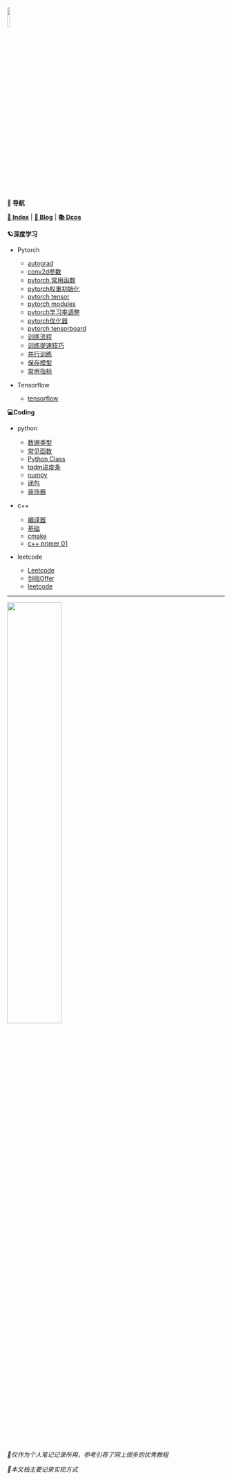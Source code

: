 <head><style type="text/css">h1:first-child {display:none;}</style></head>

<img src="https://cdn.jsdelivr.net/gh/lblbk/picgo/work/20201224164001.png" width="11%" height="11%" >

**📡 导航**

**[🔬 Index](/)** | **[🔎 Blog](https://lblbk.github.io/blog)** | **[📚 Dcos](https://lblbk.github.io/lblbk)**

**🪐深度学习**

- Pytorch
    - [autograd](/dl/pytorch/autograd.md)
    - [conv2d参数](/dl/pytorch/convolution.md)
    - [pytorch 常用函数](/dl/pytorch/pytorch_function.md)
    - [pytorch权重初始化](/dl/pytorch/torch_init.md)
    - [pytorch tensor](#)
    - [pytorch modules](/dl/pytorch/pytorch_modules.md)
    - [pytorch学习率调整](/dl/pytorch/lr_scheduler.md)
    - [pytorch优化器](/dl/pytorch/optimizer.md)
    - [pytorch tensorboard](/dl/pytorch/pytorch_tensorboard.md)
    - [训练流程](/dl/pytorch/train.md)
    - [训练提速技巧](/dl/pytorch/train_trick.md)
    - [并行训练](/dl/pytorch/parallelism.md)
    - [保存模型](/dl/pytorch/save.md)
    - [常用指标](/dl/od/evaluation.md)

- Tensorflow
	- [tensorflow](/dl/tensorflow/tensorflow.md)

**💻Coding**
- python
    - [数据类型](/coding/python/data_structures.md)
    - [常见函数](/coding/python/function.md)
    - [Python Class](/coding/python/class.md)
    - [tqdm进度条](/coding/python/tqdm.md)
    - [numpy](/coding/python/numpy.md)
    - [闭包](/coding/python/closure.md)
    - [装饰器](/coding/python/decorator.md)

- c++
    - [编译器](/coding/cpp/compiler.md)
    - [基础](/coding/cpp/base.md)
    - [cmake](/coding/cpp/cmake.md)
    - [c++ primer 01](/coding/cpp/cppprimer_01)
    
- leetcode
    - [Leetcode](/coding/leetcode/guide.md)
    - [剑指Offer](/coding/leetcode/jz_offer.md)
    - [leetcode](/coding/leetcode/leetcode.md)


***

<img src="https://cdn.jsdelivr.net/gh/lblbk/picgo/img/default1.jpg" width="50%" height="50%" >

*🎉仅作为个人笔记记录所用，参考引荐了网上很多的优秀教程*

*🎉本文档主要记录实现方式*



